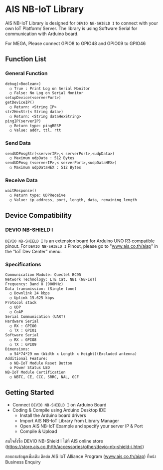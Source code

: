 # AIS NB-IoT Library

AIS NB-IoT Library is designed for `DEVIO NB-SHIELD I` to connect with your own IoT Platform/ Server.
The library is using Software Serial for communication with Arduino board.

For MEGA, Please connect GPIO8 to GPIO48 and GPIO09 to GPIO46

## Function List

### General Function

```txt
debug(<Boolean>)
  ○ True : Print Log on Serial Monitor
  ○ False: No Log on Serial Monitor
setupDevice(<serverPort>)
getDeviceIP()
  ○ Return: <String IP>
str2HexStr(< String data>)
  ○ Return: <String dataHexString>
pingIP(serverIP)
  ○ Return type: pingRESP
  ○ Value: addr, ttl, rtt
```

### Send Data

```txt
sendUDPmsgStr(<serverIP>,< serverPort>,<udpData>)
  ○ Maximum udpData : 512 Bytes
sendUDPmsg (<serverIP>,< serverPort>,<udpDataHEX>)
  ○ Maximum udpDataHEX : 512 Bytes
```

### Receive Data

```txt
waitResponse()
  ○ Return type: UDPReceive
  ○ Value: ip_address, port, length, data, remaining_length
```

## Device Compatibility

### DEVIO NB-SHIELD I

`DEVIO NB-SHIELD I` is an extension board for Arduino UNO R3 compatible pinout.
For `DEVIO NB-SHIELD I` Pinout, please go to "www.ais.co.th/aiap" in the "IoT Dev Center" menu.

### Specifications

```txt
Communication Module: Quectel BC95
Network Technology: LTE Cat. NB1 (NB-IoT)
Frequency: Band 8 (900MHz)
Data transmission: (Single tone)
  ○ Downlink 24 kbps
  ○ Uplink 15.625 kbps
Protocol stack
  ○ UDP
  ○ CoAP
Serial Communication (UART)
Hardware Serial
  ○ RX : GPIO0
  ○ TX : GPIO1
Software Serial
  ○ RX : GPIO8
  ○ TX : GPIO9
Dimensions:
  o 54*74*29 mm (Width x Length x Height)(Excluded antenna)
Additional Feature:
  o NB-IoT Module Reset Button
  o Power Status LED
NB-IoT Module Certification
  ○ NBTC, CE, CCC, SRRC, NAL, GCF
```

## Getting Started

* Connect `DEVIO NB-SHIELD I` on Arduino Board
* Coding & Compile using Arduino Desktop IDE
  * Install the Arduino board drivers
  * Import AIS NB-IoT Library from Library Manager
  * Open AIS NB-IoT Example and specify your server IP & Port
  * Compile & Upload

สนใจสั่งซื้อ DEVIO NB-Shield I ได้ที่ AIS online store (https://store.ais.co.th/th/accessories/other/devio-nb-shield-i.html)

สอบถามข้อมูลเพิ่มเติม ติดต่อ AIS IoT Alliance Program (www.ais.co.th/aiap) ที่หน้า Business Enquiry
